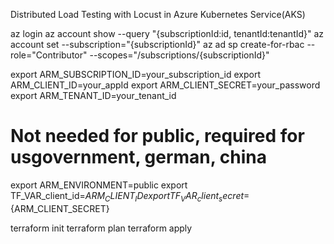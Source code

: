 
Distributed Load Testing with Locust in Azure Kubernetes Service(AKS)



az login
az account show --query "{subscriptionId:id, tenantId:tenantId}"
az account set --subscription="{subscriptionId}"
az ad sp create-for-rbac --role="Contributor" --scopes="/subscriptions/{subscriptionId}"

export ARM_SUBSCRIPTION_ID=your_subscription_id
export ARM_CLIENT_ID=your_appId
export ARM_CLIENT_SECRET=your_password
export ARM_TENANT_ID=your_tenant_id

# Not needed for public, required for usgovernment, german, china
export ARM_ENVIRONMENT=public
export TF_VAR_client_id=${ARM_CLIENT_ID}
export TF_VAR_client_secret=${ARM_CLIENT_SECRET}

terraform init
terraform plan
terraform apply